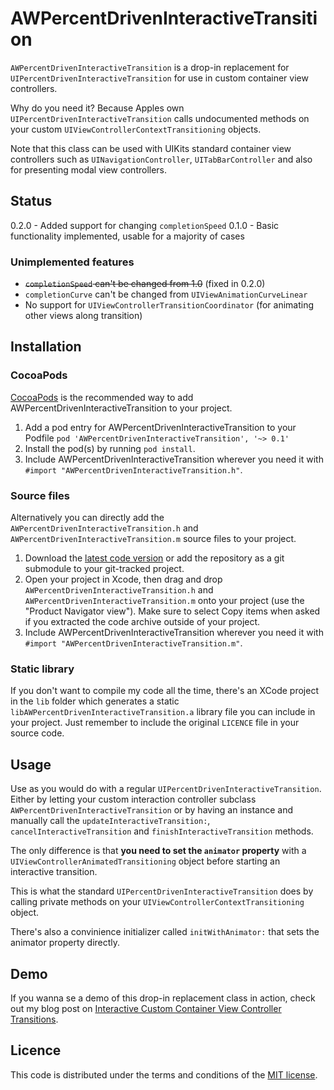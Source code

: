 # AWPercentDrivenInteractiveTransition

`AWPercentDrivenInteractiveTransition` is a drop-in replacement for `UIPercentDrivenInteractiveTransition` for use in custom container view controllers.

Why do you need it? Because Apples own `UIPercentDrivenInteractiveTransition` calls undocumented methods on your custom `UIViewControllerContextTransitioning` objects.

Note that this class can be used with UIKits standard container view controllers such as `UINavigationController`, `UITabBarController` and also for presenting modal view controllers.

## Status
0.2.0 - Added support for changing `completionSpeed`
0.1.0 - Basic functionality implemented, usable for a majority of cases

### Unimplemented features
* ~~`completionSpeed` can't be changed from 1.0~~ (fixed in 0.2.0)
* `completionCurve` can't be changed from `UIViewAnimationCurveLinear`
* No support for `UIViewControllerTransitionCoordinator` (for animating other views along transition)

## Installation

### CocoaPods
[CocoaPods](http://cocoapods.org) is the recommended way to add AWPercentDrivenInteractiveTransition to your project.

1. Add a pod entry for AWPercentDrivenInteractiveTransition to your Podfile `pod 'AWPercentDrivenInteractiveTransition', '~> 0.1'`
2. Install the pod(s) by running `pod install`.
3. Include AWPercentDrivenInteractiveTransition wherever you need it with `#import "AWPercentDrivenInteractiveTransition.h"`.

### Source files

Alternatively you can directly add the `AWPercentDrivenInteractiveTransition.h` and `AWPercentDrivenInteractiveTransition.m` source files to your project.

1. Download the [latest code version](https://github.com/MrAlek/AWPercentDrivenInteractiveTransition/archive/master.zip) or add the repository as a git submodule to your git-tracked project.
2. Open your project in Xcode, then drag and drop `AWPercentDrivenInteractiveTransition.h` and `AWPercentDrivenInteractiveTransition.m` onto your project (use the "Product Navigator view"). Make sure to select Copy items when asked if you extracted the code archive outside of your project.
3. Include AWPercentDrivenInteractiveTransition wherever you need it with `#import "AWPercentDrivenInteractiveTransition.m"`.

### Static library

If you don't want to compile my code all the time, there's an XCode project in the `lib` folder which generates a static `libAWPercentDrivenInteractiveTransition.a` library file you can include in your project. Just remember to include the original `LICENCE` file in your source code.

## Usage

Use as you would do with a regular `UIPercentDrivenInteractiveTransition`. Either by letting your custom interaction controller subclass `AWPercentDrivenInteractiveTransition` or by having an instance and manually call the `updateInteractiveTransition:`, `cancelInteractiveTransition` and `finishInteractiveTransition` methods.

The only difference is that **you need to set the `animator` property** with a `UIViewControllerAnimatedTransitioning` object before starting an interactive transition.

This is what the standard `UIPercentDrivenInteractiveTransition` does by calling private methods on your `UIViewControllerContextTransitioning` object.

There's also a convinience initializer called `initWithAnimator:` that sets the animator property directly.


## Demo

If you wanna se a demo of this drop-in replacement class in action, check out my blog post on [Interactive Custom Container View Controller Transitions](http://www.iosnomad.com/blog/2014/5/12/interactive-custom-container-view-controller-transitions).

## Licence

This code is distributed under the terms and conditions of the [MIT license](LICENSE).
